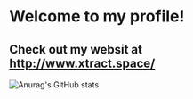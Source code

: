 # Welcome to my profile!
## Check out my websit at http://www.xtract.space/
![Anurag's GitHub stats](https://github-readme-stats.vercel.app/api?username=AnyMinorDeerPanda&show_icons=true&bg_color=45,E16248,A7539E&text_color=FFFFFF&title_color=FFFFFF&icon_color=FFFFFF&include_all_commits=true)



